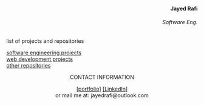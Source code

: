 <h4 align="right">Jayed Rafi</h4>
<h6 align="right">Software Eng.</h6>
<p>list of projects and repositories</p>
<p><a href="https://jayedrafiprojects.github.io/portfolio/pswe.html">software engineering projects</a>
<br/>
  <a href="https://jayedrafiprojects.github.io/portfolio/pweb.html">web development projects</a>
<br/>
  <a href="">other repositories</a><p>
<p align="center">CONTACT INFORMATION</p>
<P align="center"><a href="https://jayedrafiprojects.github.io/portfolio/">[portfolio]</a> <a href="https://www.linkedin.com/in/jayed-rafi/">[LinkedIn]</a></br>
or mail me at: jayedrafi@outlook.com</p>
